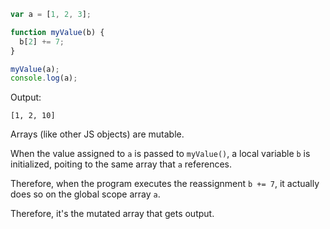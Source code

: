 ```js
var a = [1, 2, 3];

function myValue(b) {
  b[2] += 7;
}

myValue(a);
console.log(a);
```

Output:

```
[1, 2, 10]
```

Arrays (like other JS objects) are mutable.

When the value assigned to `a` is passed to `myValue()`, a local variable `b` is initialized, poiting to the same array that `a` references.

Therefore, when the program executes the reassignment `b += 7`, it actually does so on the global scope array `a`.

Therefore, it's the mutated array that gets output.